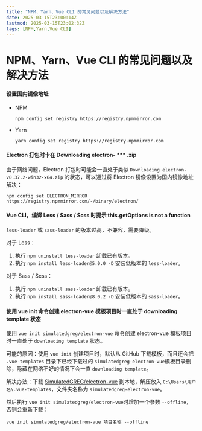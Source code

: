 ```yaml
---
title: "NPM、Yarn、Vue CLI 的常见问题以及解决方法"
date: 2025-03-15T23:00:14Z
lastmod: 2025-03-15T23:02:32Z
tags: [NPM,Yarn,Vue CLI]
---
```


# NPM、Yarn、Vue CLI 的常见问题以及解决方法

#### 设置国内镜像地址

- NPM

  ```plaintext
  npm config set registry https://registry.npmmirror.com
  ```
- Yarn

  ```plaintext
  yarn config set registry https://registry.npmmirror.com
  ```

#### Electron 打包时卡在 Downloading electron- *** .zip

由于网络问题，Electron 打包时可能会一直处于类似 `Downloading electron-v0.37.2-win32-x64.zip` 的状态，可以通过将 Electron 镜像设置为国内镜像地址解决：

```plaintext
npm config set ELECTRON_MIRROR https://registry.npmmirror.com/-/binary/electron/
```

#### Vue CLI，编译 Less / Sass / Scss 时提示 this.getOptions is not a function

​`less-loader`​ 或 `sass-loader` 的版本过高，不兼容，需要降级。

对于 Less：

1. 执行 `npm uninstall less-loader` 卸载已有版本。
2. 执行 `npm install less-loader@5.0.0 -D`​ 安装低版本的 `less-loader`。

对于 Sass / Scss：

1. 执行 `npm uninstall sass-loader` 卸载已有版本。
2. 执行 `npm install sass-loader@8.0.2 -D`​ 安装低版本的 `sass-loader`。

#### 使用 vue init 命令创建 electron-vue 模板项目时一直处于 downloading template 状态

使用 `vue init simulatedgreg/electron-vue`​ 命令创建 electron-vue 模板项目时一直处于 `downloading template` 状态。

可能的原因：使用 `vue init`​ 创建项目时，默认从 GitHub 下载模板，而且还会把 `.vue-templates`​ 目录下已经下载过的 `simulatedgreg-electron-vue`​ 模板目录删除，隐藏在网络不好的情况下会一直 `downloading template`。

解决办法：下载 [SimulatedGREG/electron-vue](https://github.com/SimulatedGREG/electron-vue/) 到本地，解压放入 `C:\Users\用户名\.vue-templates`​，文件夹名称为 `simulatedgreg-electron-vue`。

然后执行 `vue init simulatedgreg/electron-vue`​ 时增加一个参数 `--offline`，否则会重新下载：

```plaintext
vue init simulatedgreg/electron-vue 项目名称 --offline
```

‍
